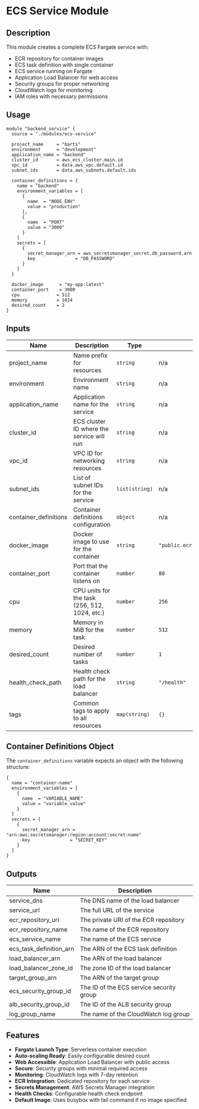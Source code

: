 # ECS Service Module

## Description

This module creates a complete ECS Fargate service with:
- ECR repository for container images
- ECS task definition with single container
- ECS service running on Fargate
- Application Load Balancer for web access
- Security groups for proper networking
- CloudWatch logs for monitoring
- IAM roles with necessary permissions

## Usage

```hcl
module "backend_service" {
  source = "./modules/ecs-service"

  project_name     = "barts"
  environment      = "development"
  application_name = "backend"
  cluster_id       = aws_ecs_cluster.main.id
  vpc_id           = data.aws_vpc.default.id
  subnet_ids       = data.aws_subnets.default.ids

  container_definitions = {
    name = "backend"
    environment_variables = [
      {
        name  = "NODE_ENV"
        value = "production"
      },
      {
        name  = "PORT"
        value = "3000"
      }
    ]
    secrets = [
      {
        secret_manager_arn = aws_secretsmanager_secret.db_password.arn
        key               = "DB_PASSWORD"
      }
    ]
  }

  docker_image      = "my-app:latest"
  container_port    = 3000
  cpu              = 512
  memory           = 1024
  desired_count    = 2
}
```

## Inputs

| Name | Description | Type | Default | Required |
|------|-------------|------|---------|:--------:|
| project_name | Name prefix for resources | `string` | n/a | yes |
| environment | Environment name | `string` | n/a | yes |
| application_name | Application name for the service | `string` | n/a | yes |
| cluster_id | ECS cluster ID where the service will run | `string` | n/a | yes |
| vpc_id | VPC ID for networking resources | `string` | n/a | yes |
| subnet_ids | List of subnet IDs for the service | `list(string)` | n/a | yes |
| container_definitions | Container definitions configuration | `object` | n/a | yes |
| docker_image | Docker image to use for the container | `string` | `"public.ecr.aws/docker/library/busybox:latest"` | no |
| container_port | Port that the container listens on | `number` | `80` | no |
| cpu | CPU units for the task (256, 512, 1024, etc.) | `number` | `256` | no |
| memory | Memory in MiB for the task | `number` | `512` | no |
| desired_count | Desired number of tasks | `number` | `1` | no |
| health_check_path | Health check path for the load balancer | `string` | `"/health"` | no |
| tags | Common tags to apply to all resources | `map(string)` | `{}` | no |

## Container Definitions Object

The `container_definitions` variable expects an object with the following structure:

```hcl
{
  name = "container-name"
  environment_variables = [
    {
      name  = "VARIABLE_NAME"
      value = "variable_value"
    }
  ]
  secrets = [
    {
      secret_manager_arn = "arn:aws:secretsmanager:region:account:secret:name"
      key               = "SECRET_KEY"
    }
  ]
}
```

## Outputs

| Name | Description |
|------|-------------|
| service_dns | The DNS name of the load balancer |
| service_url | The full URL of the service |
| ecr_repository_uri | The private URI of the ECR repository |
| ecr_repository_name | The name of the ECR repository |
| ecs_service_name | The name of the ECS service |
| ecs_task_definition_arn | The ARN of the ECS task definition |
| load_balancer_arn | The ARN of the load balancer |
| load_balancer_zone_id | The zone ID of the load balancer |
| target_group_arn | The ARN of the target group |
| ecs_security_group_id | The ID of the ECS service security group |
| alb_security_group_id | The ID of the ALB security group |
| log_group_name | The name of the CloudWatch log group |

## Features

- **Fargate Launch Type**: Serverless container execution
- **Auto-scaling Ready**: Easily configurable desired count
- **Web Accessible**: Application Load Balancer with public access
- **Secure**: Security groups with minimal required access
- **Monitoring**: CloudWatch logs with 7-day retention
- **ECR Integration**: Dedicated repository for each service
- **Secrets Management**: AWS Secrets Manager integration
- **Health Checks**: Configurable health check endpoint
- **Default Image**: Uses busybox with tail command if no image specified